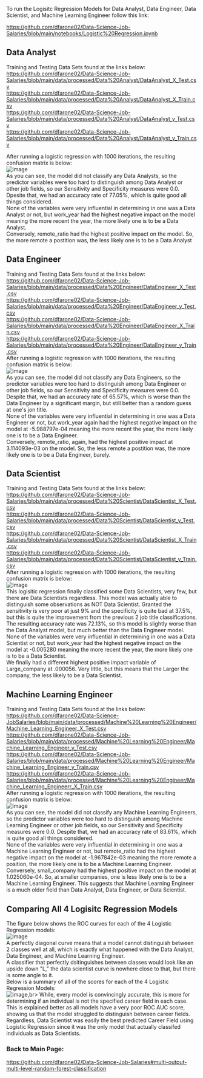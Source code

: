 To run the Logisitc Regression Models for Data Analyst, Data Engineer, Data Scientist, and Machine Learning Engineer follow this link:

https://github.com/dfarone02/Data-Science-Job-Salaries/blob/main/notebooks/Logistic%20Regression.ipynb

Data Analyst
-------------
Training and Testing Data Sets found at the links below: <br>
https://github.com/dfarone02/Data-Science-Job-Salaries/blob/main/data/processed/Data%20Analyst/DataAnalyst_X_Test.csv <br>
https://github.com/dfarone02/Data-Science-Job-Salaries/blob/main/data/processed/Data%20Analyst/DataAnalyst_X_Train.csv <br>
https://github.com/dfarone02/Data-Science-Job-Salaries/blob/main/data/processed/Data%20Analyst/DataAnalyst_y_Test.csv <br>
https://github.com/dfarone02/Data-Science-Job-Salaries/blob/main/data/processed/Data%20Analyst/DataAnalyst_y_Train.csv <br>

After running a logistic regression with 1000 iterations, the resulting confusion matrix is below:<br>
![image](https://user-images.githubusercontent.com/97635420/232331018-922c7aae-7194-4da8-ac21-813adbba93e7.png)<br>
As you can see, the model did not classify any Data Analysts, so the predictor variables were too hard to distinguish among Data Analyst or other job fields, so our Sensitivity and Specificity measures were 0.0. Dpesite that, we had an accuracy rate of 77.05%, which is quite good all things considered. <br>
None of the variables were very influential in determining in one was a Data Analyst or not, but work_year had the highest negative impact on the model meaning the more recent the year, the more likely one is to be a Data Analyst. <br>
Conversely, remote_ratio had the highest positive impact on the model. So, the more remote a postition was, the less likely one is to be a Data Analyst

Data Engineer
--------------
Training and Testing Data Sets found at the links below:<br>
https://github.com/dfarone02/Data-Science-Job-Salaries/blob/main/data/processed/Data%20Engineer/DataEngineer_X_Test.csv <br>
https://github.com/dfarone02/Data-Science-Job-Salaries/blob/main/data/processed/Data%20Engineer/DataEngineer_y_Test.csv <br>
https://github.com/dfarone02/Data-Science-Job-Salaries/blob/main/data/processed/Data%20Engineer/DataEngineer_X_Train.csv <br>
https://github.com/dfarone02/Data-Science-Job-Salaries/blob/main/data/processed/Data%20Engineer/DataEngineer_y_Train.csv <br>
After running a logistic regression with 1000 iterations, the resulting confusion matrix is below:<br>
![image](https://user-images.githubusercontent.com/97635420/232331152-83d361de-5320-45b8-a4e3-09ceb3357730.png)<br>
As you can see, the model did not classify any Data Engineers, so the predictor variables were too hard to distinguish among Data Engineer or other job fields, so our Sensitivity and Specificity measures were 0.0. Despite that, we had an accuracy rate of 65.57%, which is worse than the Data Engineer by a significant margin, but still better than a random guess at one's jon title. <br>
None of the variables were very influential in determining in one was a Data Engineer or not, but work_year again had the highest negative impact on the model at -5.988797e-04 meaning the more recent the year, the more likely one is to be a Data Engineer. <br>
Conversely, remote_ratio, again, had the highest positive impact at 3.114093e-03 on the model. So, the less remote a postition was, the more likely one is to be a Data Engineer, barely.

Data Scientist
----------------
Training and Testing Data Sets found at the links below:<br>
https://github.com/dfarone02/Data-Science-Job-Salaries/blob/main/data/processed/Data%20Scientist/DataScientist_X_Test.csv <br>
https://github.com/dfarone02/Data-Science-Job-Salaries/blob/main/data/processed/Data%20Scientist/DataScientist_y_Test.csv <br>
https://github.com/dfarone02/Data-Science-Job-Salaries/blob/main/data/processed/Data%20Scientist/DataScientist_X_Train.csv <br>
https://github.com/dfarone02/Data-Science-Job-Salaries/blob/main/data/processed/Data%20Scientist/DataScientist_y_Train.csv <br>
After running a logistic regression with 1000 iterations, the resulting confusion matrix is below:<br>
![image](https://user-images.githubusercontent.com/97635420/232331263-bd76ca31-0920-4b04-be8e-5e05dc750487.png)<br>
This logisitic regression finally classified some Data Scientists, very few, but there are Data Scientists regardless. This model was actually able to distinguish some observations as NOT Data Scientist. Granted the sensitivity is very poor at just 9% and the specificity is quite bad at 37.5%, but this is quite the improvement from the previous 2 job title classifications. The resulting accuracy rate was 72.13%, so this model is slightly worse than the Data Analyst model, but much better than the Data Engineer model. <br>
None of the variables were very influential in determining in one was a Data Scientist or not, but work_year had the highest negative impact on the model at -0.005280  meaning the more recent the year, the more likely one is to be a Data Scientist. <br>
We finally had a different highest positive impact variable of Large_company at .000056. Very little, but this means that the Larger the company, the less likely to be a Data Scientist.

Machine Learning Engineer
-------------------------
Training and Testing Data Sets found at the links below:<br>
https://github.com/dfarone02/Data-Science-JobSalaries/blob/main/data/processed/Machine%20Learning%20Engineer/Machine_Learning_Engineer_X_Test.csv <br>
https://github.com/dfarone02/Data-Science-Job-Salaries/blob/main/data/processed/Machine%20Learning%20Engineer/Machine_Learning_Engineer_y_Test.csv <br>
https://github.com/dfarone02/Data-Science-Job-Salaries/blob/main/data/processed/Machine%20Learning%20Engineer/Machine_Learning_Engineer_y_Train.csv <br>
https://github.com/dfarone02/Data-Science-Job-Salaries/blob/main/data/processed/Machine%20Learning%20Engineer/Machine_Learning_Engineerr_X_Train.csv <br>
After running a logistic regression with 1000 iterations, the resulting confusion matrix is below:<br>
![image](https://user-images.githubusercontent.com/97635420/232331355-40c9b6a1-3120-4f71-b2d1-2cd768bac33c.png)<br>
As you can see, the model did not classify any Machine Learning Engineers, so the predictor variables were too hard to distinguish among Machine Learning Engineer or other job fields, so our Sensitivity and Specificity measures were 0.0. Despite that, we had an accuracy rate of 83.61%, which is quite good all things considered. <br>
None of the variables were very influential in determining in one was a Machine Learning Engineer or not, but remote_ratio had the highest negative impact on the model at -1.967842e-03 meaning the more remote a position, the more likely one is to be a Machine Learning Engineer. <br>
Conversely, small_company had the highest positive impact on the model at 1.025060e-04. So, at smaller companies, one is less likely one is to be a Machine Learning Engineer. This suggests that Machine Learning Engineer is a much older field than Data Analyst, Data Engineer, or Data Scientist.

Comparing All 4 Logisitc Regression Models
------------------------------------------
The figure below shows the ROC curves for each of the 4 Logistic Regression models:<br>
![image](https://user-images.githubusercontent.com/97635420/232331792-da2a811c-ff3e-4b20-add3-b54a4908c9ea.png)<br>
A perfectly diagonal curve means that a model cannot distinguish between 2 classes well at all, which is exactly what happened with the Data Analyst, Data Engineer, and Machine Learning Engineer. <br>
A classifier that perfectly dsitinguishes between classes would look like an upside down "L," the data scientist curve is nowhere close to that, but there is some angle to it. <br>
Below is a summary of all of the scores for each of the 4 Logistic Regression Models: <br>
![image](https://user-images.githubusercontent.com/97635420/232332004-b8afca66-9ea3-47eb-9e40-fb8e4faa30e7.png),br>
While, every model is convincingly accurate, this is more for determining if an individual is not the specified career field in each case. This is explained better as all models have a very poor ROC AUC score, showing us that the model struggled to distinguish between career fields. Regardless, Data Scientist was easily the best predicted Career Field using Logistic Regression since it was the only model that actually classifed individuals as Data Scientists.


### Back to Main Page: <br>
https://github.com/dfarone02/Data-Science-Job-Salaries#multi-output-multi-level-random-forest-classification <br>
